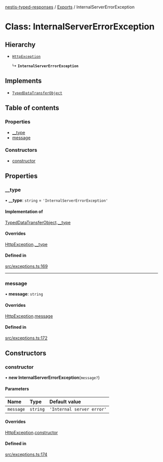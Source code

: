 [nestjs-typed-responses](../README.md) / [Exports](../modules.md) / InternalServerErrorException

# Class: InternalServerErrorException

## Hierarchy

- [`HttpException`](HttpException.md)

  ↳ **`InternalServerErrorException`**

## Implements

- [`TypedDataTransferObject`](../interfaces/TypedDataTransferObject.md)

## Table of contents

### Properties

- [\_\_type](InternalServerErrorException.md#__type)
- [message](InternalServerErrorException.md#message)

### Constructors

- [constructor](InternalServerErrorException.md#constructor)

## Properties

### \_\_type

• **\_\_type**: `string` = `'InternalServerErrorException'`

#### Implementation of

[TypedDataTransferObject](../interfaces/TypedDataTransferObject.md).[__type](../interfaces/TypedDataTransferObject.md#__type)

#### Overrides

[HttpException](HttpException.md).[__type](HttpException.md#__type)

#### Defined in

[src/exceptions.ts:169](https://github.com/igrek8/nestjs-typed-responses/blob/a6709d2/src/exceptions.ts#L169)

___

### message

• **message**: `string`

#### Overrides

[HttpException](HttpException.md).[message](HttpException.md#message)

#### Defined in

[src/exceptions.ts:172](https://github.com/igrek8/nestjs-typed-responses/blob/a6709d2/src/exceptions.ts#L172)

## Constructors

### constructor

• **new InternalServerErrorException**(`message?`)

#### Parameters

| Name | Type | Default value |
| :------ | :------ | :------ |
| `message` | `string` | `'Internal server error'` |

#### Overrides

[HttpException](HttpException.md).[constructor](HttpException.md#constructor)

#### Defined in

[src/exceptions.ts:174](https://github.com/igrek8/nestjs-typed-responses/blob/a6709d2/src/exceptions.ts#L174)
